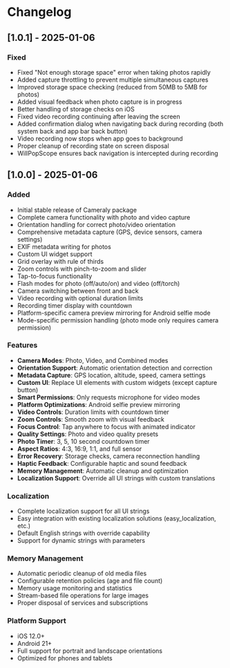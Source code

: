 # Changelog

## [1.0.1] - 2025-01-06

### Fixed
- Fixed "Not enough storage space" error when taking photos rapidly
- Added capture throttling to prevent multiple simultaneous captures
- Improved storage space checking (reduced from 50MB to 5MB for photos)
- Added visual feedback when photo capture is in progress
- Better handling of storage checks on iOS
- Fixed video recording continuing after leaving the screen
- Added confirmation dialog when navigating back during recording (both system back and app bar back button)
- Video recording now stops when app goes to background
- Proper cleanup of recording state on screen disposal
- WillPopScope ensures back navigation is intercepted during recording

## [1.0.0] - 2025-01-06

### Added
- Initial stable release of Cameraly package
- Complete camera functionality with photo and video capture
- Orientation handling for correct photo/video orientation
- Comprehensive metadata capture (GPS, device sensors, camera settings)
- EXIF metadata writing for photos
- Custom UI widget support
- Grid overlay with rule of thirds
- Zoom controls with pinch-to-zoom and slider
- Tap-to-focus functionality
- Flash modes for photo (off/auto/on) and video (off/torch)
- Camera switching between front and back
- Video recording with optional duration limits
- Recording timer display with countdown
- Platform-specific camera preview mirroring for Android selfie mode
- Mode-specific permission handling (photo mode only requires camera permission)

### Features
- **Camera Modes**: Photo, Video, and Combined modes
- **Orientation Support**: Automatic orientation detection and correction
- **Metadata Capture**: GPS location, altitude, speed, camera settings
- **Custom UI**: Replace UI elements with custom widgets (except capture button)
- **Smart Permissions**: Only requests microphone for video modes
- **Platform Optimizations**: Android selfie preview mirroring
- **Video Controls**: Duration limits with countdown timer
- **Zoom Controls**: Smooth zoom with visual feedback
- **Focus Control**: Tap anywhere to focus with animated indicator
- **Quality Settings**: Photo and video quality presets
- **Photo Timer**: 3, 5, 10 second countdown timer
- **Aspect Ratios**: 4:3, 16:9, 1:1, and full sensor
- **Error Recovery**: Storage checks, camera reconnection handling
- **Haptic Feedback**: Configurable haptic and sound feedback
- **Memory Management**: Automatic cleanup and optimization
- **Localization Support**: Override all UI strings with custom translations

### Localization
- Complete localization support for all UI strings
- Easy integration with existing localization solutions (easy_localization, etc.)
- Default English strings with override capability
- Support for dynamic strings with parameters

### Memory Management
- Automatic periodic cleanup of old media files
- Configurable retention policies (age and file count)
- Memory usage monitoring and statistics
- Stream-based file operations for large images
- Proper disposal of services and subscriptions

### Platform Support
- iOS 12.0+
- Android 21+
- Full support for portrait and landscape orientations
- Optimized for phones and tablets